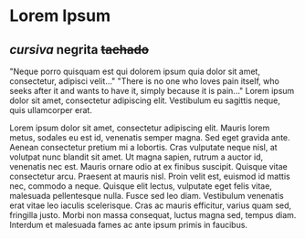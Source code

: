 # Lorem Ipsum

*cursiva*
**negrita**
~~tachado~~
---
"Neque porro quisquam est qui dolorem ipsum quia dolor sit amet, consectetur,
adipisci velit..."
"There is no one who loves pain itself, who seeks after it and wants to have it,
simply because it is pain..."
Lorem ipsum dolor sit amet, consectetur adipiscing elit. Vestibulum eu sagittis
neque, quis ullamcorper erat.

Lorem ipsum dolor sit amet, consectetur adipiscing elit. Mauris lorem metus,
sodales eu est id, venenatis semper magna. Sed eget gravida ante. Aenean
consectetur pretium mi a lobortis. Cras vulputate neque nisl, at volutpat nunc
blandit sit amet. Ut magna sapien, rutrum a auctor id, venenatis nec est. Mauris
ornare odio at ex finibus suscipit. Quisque vitae consectetur arcu. Praesent at
mauris nisl. Proin velit est, euismod id mattis nec, commodo a neque. Quisque
elit lectus, vulputate eget felis vitae, malesuada pellentesque nulla. Fusce sed
leo diam. Vestibulum venenatis erat vitae leo iaculis scelerisque. Cras ac
mauris efficitur, varius quam sed, fringilla justo. Morbi non massa consequat,
luctus magna sed, tempus diam. Interdum et malesuada fames ac ante ipsum primis
in faucibus.